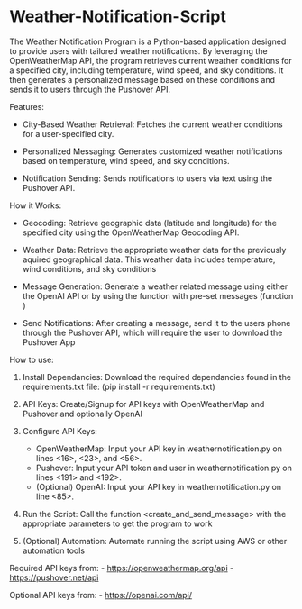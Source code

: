# Weather-Notification-Script

The Weather Notification Program is a Python-based application designed to provide users with tailored weather notifications. By leveraging the OpenWeatherMap API, the program retrieves current weather conditions for a specified city, including temperature, wind speed, and sky conditions. It then generates a personalized message based on these conditions and sends it to users through the Pushover API.


Features:

 - City-Based Weather Retrieval: Fetches the current weather conditions for a user-specified city.

- Personalized Messaging: Generates customized weather notifications based on temperature, wind speed,  and sky conditions.

- Notification Sending: Sends notifications to users via text using the Pushover API.


How it Works:

- Geocoding: Retrieve geographic data (latitude and longitude) for the specified city using the OpenWeatherMap Geocoding API.

- Weather Data: Retrieve the appropriate weather data for the previously aquired geographical data. This weather data includes temperature, wind conditions, and sky conditions

- Message Generation: Generate a weather related message using either the OpenAI API or by using the function with pre-set messages (function <messages>)

- Send Notifications: After creating a message, send it to the users phone through the Pushover API, which will require the user to download the Pushover App


How to use:

1. Install Dependancies: Download the required dependancies found in the requirements.txt file: (pip install -r requirements.txt)

2. API Keys: Create/Signup for API keys with OpenWeatherMap and Pushover and optionally OpenAI

3. Configure API Keys:
    - OpenWeatherMap: Input your API key in weathernotification.py on lines <16>, <23>, and <56>.
    - Pushover: Input your API token and user in weathernotification.py on lines <191> and <192>.
    - (Optional) OpenAI: Input your API key in weathernotification.py on line <85>.


4. Run the Script: Call the function <create_and_send_message> with the appropriate parameters to get the program to work

6. (Optional) Automation: Automate running the script using AWS or other automation tools


Required API keys from: 
    - https://openweathermap.org/api
    - https://pushover.net/api

Optional API keys from:
    - https://openai.com/api/